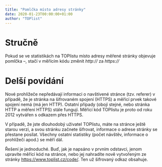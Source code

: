 ```yaml
---
title: "Pomlčka místo adresy stránky"
date: 2020-01-23T00:00:00+01:00
author: "TOPlist"
---
```

# Stručně

Pokud se ve statistikách na TOPlistu místo adresy měřené stránky objevuje pomlčka –, stačí v měřícím kódu změnit *http://* za *https://*
# Delší povídání

Nové prohlížeče nepředávají informaci o navštívené stránce (tzv. referer) v případě, že je stránka na šifrovaném spojení (HTTPS) a měřící prvek takové spojení nemá (má jen HTTP). Ostatní případy (obojí stejné, nebo stránka HTTP a měření HTTPS) stále fungují.
Měřící kód TOPlistu je proto od roku 2012 vytvářen s odkazem přes HTTPS.

V případě, že jste dlouhodobý uživatel TOPlistu, máte na stránce ještě starou verzi, a svou stránku začnete šifrovat, informace o adrese stránky se přestane posílat. Všechny ostatní statistiky (počet návštěv, informace o prohlížeči apod.) se měří dál.

Řešení je jednoduché. Buď, jak je napsáno v prvním odstavci, jenom upravíte měřící kód na stránce, nebo jej nahradíte nově vytvořeným ze stránky https://www.toplist.cz/code/. Ten už šifrovaný odkaz obsahuje.